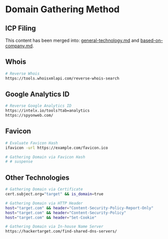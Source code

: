 # Domain Gathering Method

## ICP Filing

This content has been merged into: [general-technology.md](../../external-reconnaissance/general-technology.md "mention") and [based-on-company.md](../../external-reconnaissance/based-on-company.md "mention").

## Whois

```bash
# Reverse Whois
https://tools.whoisxmlapi.com/reverse-whois-search
```

## Google Analytics ID

```bash
# Reverse Google Analytics ID
https://intelx.io/tools?tab=analytics
https://spyonweb.com/
```

## Favicon

```bash
# Evaluate Favicon Hash
ifavicon -url https://example.com/favicon.ico

# Gathering Domain via Favicon Hash
# # suspense
```

## Other Technologies

```bash
# Gathering Domain via Certificate
cert.subject.org="target" && is_domain=true

# Gathering Domain via HTTP Header
host="target.com" && header="Content-Security-Policy-Report-Only"
host="target.com" && header="Content-Security-Policy"
host="target.com" && header="Set-Cookie"

# Gathering Domain via In-house Name Server
https://hackertarget.com/find-shared-dns-servers/
```
